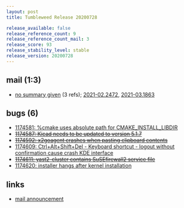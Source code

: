 ```yaml
---
layout: post
title: Tumbleweed Release 20200728

release_available: false
release_reference_count: 9
release_reference_count_mail: 3
release_score: 93
release_stability_level: stable
release_version: 20200728
---
```


## mail (1:3)

- [no summary given](https://github.com/boombatower/tumbleweed-review/issues/10) (3 refs); [2021-02.2472](https://github.com/boombatower/tumbleweed-review/issues/10), [2021-03.1863](https://github.com/boombatower/tumbleweed-review/issues/10)

## bugs (6)

<!--more-->

- [1174581: %cmake uses absolute path for CMAKE_INSTALL_LIBDIR](https://bugzilla.opensuse.org/show_bug.cgi?id=1174581)
- ~~[1174587: Kicad needs to be updated to version 5.1.7](https://bugzilla.opensuse.org/show_bug.cgi?id=1174587)~~
- ~~[1174592: x2goagent crashes when pasting clipboard contents](https://bugzilla.opensuse.org/show_bug.cgi?id=1174592)~~
- [1174609: Ctrl+Alt+Shift+Del - Keyboard shortcut - logout without confirmation cause crash KDE interface](https://bugzilla.opensuse.org/show_bug.cgi?id=1174609)
- ~~[1174611: yast2-cluster contains SuSEfirewall2 service file](https://bugzilla.opensuse.org/show_bug.cgi?id=1174611)~~
- [1174620: installer hangs after kernel installation](https://bugzilla.opensuse.org/show_bug.cgi?id=1174620)



## links

- [mail announcement](https://github.com/boombatower/tumbleweed-review/issues/10)
